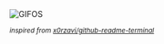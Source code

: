 <div align="justify">
<picture>
    <source media="(prefers-color-scheme: dark)" srcset="https://i.ibb.co/rHQrs5r/output-gif.gif">
    <source media="(prefers-color-scheme: light)" srcset="https://i.ibb.co/rHQrs5r/output-gif.gif">
    <img alt="GIFOS" src="https://i.ibb.co/rHQrs5r/output-gif.gif">
</picture>

<sub><i>inspired from [x0rzavi/github-readme-terminal](https://github.com/x0rzavi/github-readme-terminal)</i></sub>

</div>

<!-- Image deletion URL: https://ibb.co/NKFBSWB/b2176222d4b1ce2041c55d5cb976cc9e -->